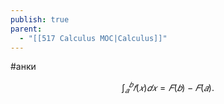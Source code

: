 ```yaml
---
publish: true
parent:
  - "[[517 Сalculus MOC|Calculus]]"
---
```

#анки


$$∫^𝑏_𝑎𝑓(𝑥)𝑑𝑥=𝐹(𝑏)−𝐹(𝑎).$$